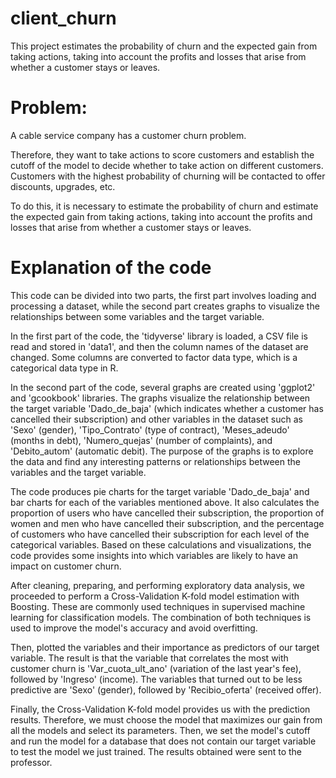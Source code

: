 # client_churn
This project estimates the probability of churn and the expected gain from taking actions, taking into account the profits and losses that arise from whether a customer stays or leaves.


# Problem:

A cable service company has a customer churn problem.

Therefore, they want to take actions to score customers and establish the cutoff of the model to decide whether to take action on different customers. Customers with the highest probability of churning will be contacted to offer discounts, upgrades, etc.

To do this, it is necessary to estimate the probability of churn and estimate the expected gain from taking actions, taking into account the profits and losses that arise from whether a customer stays or leaves.

# Explanation of the code

This code can be divided into two parts, the first part involves loading and processing a dataset, while the second part creates graphs to visualize the relationships between some variables and the target variable.

In the first part of the code, the 'tidyverse' library is loaded, a CSV file is read and stored in 'data1', and then the column names of the dataset are changed. Some columns are converted to factor data type, which is a categorical data type in R.

In the second part of the code, several graphs are created using 'ggplot2' and 'gcookbook' libraries. The graphs visualize the relationship between the target variable 'Dado_de_baja' (which indicates whether a customer has cancelled their subscription) and other variables in the dataset such as 'Sexo' (gender), 'Tipo_Contrato' (type of contract), 'Meses_adeudo' (months in debt), 'Numero_quejas' (number of complaints), and 'Debito_autom' (automatic debit). The purpose of the graphs is to explore the data and find any interesting patterns or relationships between the variables and the target variable.

The code produces pie charts for the target variable 'Dado_de_baja' and bar charts for each of the variables mentioned above. It also calculates the proportion of users who have cancelled their subscription, the proportion of women and men who have cancelled their subscription, and the percentage of customers who have cancelled their subscription for each level of the categorical variables. Based on these calculations and visualizations, the code provides some insights into which variables are likely to have an impact on customer churn.

After cleaning, preparing, and performing exploratory data analysis, we proceeded to perform a Cross-Validation K-fold model estimation with Boosting. These are commonly used techniques in supervised machine learning for classification models. The combination of both techniques is used to improve the model's accuracy and avoid overfitting.

Then, plotted the variables and their importance as predictors of our target variable. The result is that the variable that correlates the most with customer churn is 'Var_cuota_ult_ano' (variation of the last year's fee), followed by 'Ingreso' (income). The variables that turned out to be less predictive are 'Sexo' (gender), followed by 'Recibio_oferta' (received offer).

Finally, the Cross-Validation K-fold model provides us with the prediction results. Therefore, we must choose the model that maximizes our gain from all the models and select its parameters. Then, we set the model's cutoff and run the model for a database that does not contain our target variable to test the model we just trained. The results obtained were sent to the professor.


